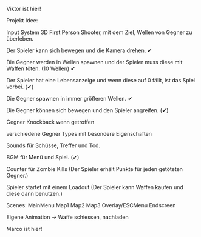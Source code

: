 ﻿Viktor ist hier!


Projekt Idee:


Input System
3D First Person Shooter, mit dem Ziel, Wellen von Gegner zu überleben.

Der Spieler kann sich bewegen und die Kamera drehen. ✔


Die Gegner werden in Wellen spawnen und der Spieler muss diese mit Waffen töten. (10 Wellen) ✔

Der Spieler hat eine Lebensanzeige und wenn diese auf 0 fällt, ist das Spiel vorbei. (✔)

Die Gegner spawnen in immer größeren Wellen. ✔


Die Gegner können sich bewegen und den Spieler angreifen. (✔)

Gegner Knockback wenn getroffen

verschiedene Gegner Types mit besondere Eigenschaften

Sounds für Schüsse, Treffer und Tod.

BGM für Menü und Spiel. (✔)

Counter für Zombie Kills (Der Spieler erhält Punkte für jeden getöteten Gegner.)

Spieler startet mit einem Loadout (Der Spieler kann Waffen kaufen und diese dann benutzen.)


Scenes:
MainMenu
Map1
Map2
Map3
Overlay/ESCMenu
Endscreen

Eigene Animation -> Waffe schiessen, nachladen


Marco ist hier!